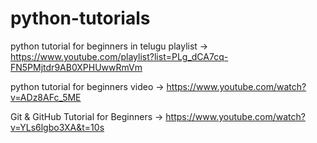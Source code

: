 # python-tutorials

python tutorial for beginners in telugu playlist -> https://www.youtube.com/playlist?list=PLg_dCA7cq-FN5PMjtdr9AB0XPHUwwRmVm

python tutorial for beginners video -> https://www.youtube.com/watch?v=ADz8AFc_5ME

Git & GitHub Tutorial for Beginners -> https://www.youtube.com/watch?v=YLs6lgbo3XA&t=10s

